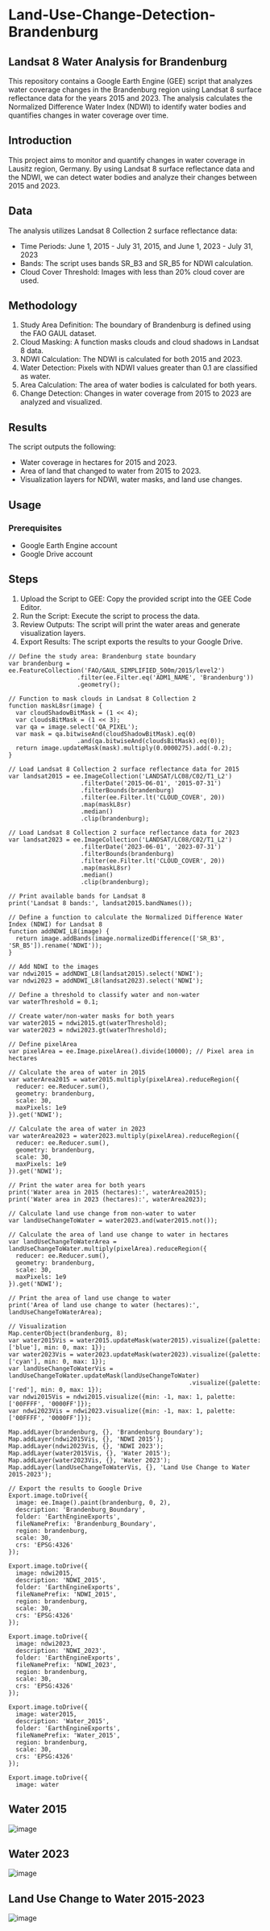 # Land-Use-Change-Detection-Brandenburg
## Landsat 8 Water Analysis for Brandenburg

This repository contains a Google Earth Engine (GEE) script that analyzes water coverage changes in the Brandenburg region using Landsat 8 surface reflectance data for the years 2015 and 2023. The analysis calculates the Normalized Difference Water Index (NDWI) to identify water bodies and quantifies changes in water coverage over time.

## Introduction
This project aims to monitor and quantify changes in water coverage in Lausitz region, Germany. By using Landsat 8 surface reflectance data and the NDWI, we can detect water bodies and analyze their changes between 2015 and 2023.

## Data
The analysis utilizes Landsat 8 Collection 2 surface reflectance data:
- Time Periods: June 1, 2015 - July 31, 2015, and June 1, 2023 - July 31, 2023
- Bands: The script uses bands SR_B3 and SR_B5 for NDWI calculation.
- Cloud Cover Threshold: Images with less than 20% cloud cover are used.

## Methodology
1. Study Area Definition: The boundary of Brandenburg is defined using the FAO GAUL dataset.
2. Cloud Masking: A function masks clouds and cloud shadows in Landsat 8 data.
3. NDWI Calculation: The NDWI is calculated for both 2015 and 2023.
4. Water Detection: Pixels with NDWI values greater than 0.1 are classified as water.
5. Area Calculation: The area of water bodies is calculated for both years.
6. Change Detection: Changes in water coverage from 2015 to 2023 are analyzed and visualized.

## Results
The script outputs the following:
- Water coverage in hectares for 2015 and 2023.
- Area of land that changed to water from 2015 to 2023.
- Visualization layers for NDWI, water masks, and land use changes.

## Usage
### Prerequisites
- Google Earth Engine account
- Google Drive account

## Steps
1. Upload the Script to GEE: Copy the provided script into the GEE Code Editor.
2. Run the Script: Execute the script to process the data.
3. Review Outputs: The script will print the water areas and generate visualization layers.
4. Export Results: The script exports the results to your Google Drive.

```
// Define the study area: Brandenburg state boundary
var brandenburg = ee.FeatureCollection('FAO/GAUL_SIMPLIFIED_500m/2015/level2')
                   .filter(ee.Filter.eq('ADM1_NAME', 'Brandenburg'))
                   .geometry();

// Function to mask clouds in Landsat 8 Collection 2
function maskL8sr(image) {
  var cloudShadowBitMask = (1 << 4);
  var cloudsBitMask = (1 << 3);
  var qa = image.select('QA_PIXEL');
  var mask = qa.bitwiseAnd(cloudShadowBitMask).eq(0)
                   .and(qa.bitwiseAnd(cloudsBitMask).eq(0));
  return image.updateMask(mask).multiply(0.0000275).add(-0.2);
}

// Load Landsat 8 Collection 2 surface reflectance data for 2015
var landsat2015 = ee.ImageCollection('LANDSAT/LC08/C02/T1_L2')
                    .filterDate('2015-06-01', '2015-07-31')
                    .filterBounds(brandenburg)
                    .filter(ee.Filter.lt('CLOUD_COVER', 20))
                    .map(maskL8sr)
                    .median()
                    .clip(brandenburg);

// Load Landsat 8 Collection 2 surface reflectance data for 2023
var landsat2023 = ee.ImageCollection('LANDSAT/LC08/C02/T1_L2')
                    .filterDate('2023-06-01', '2023-07-31')
                    .filterBounds(brandenburg)
                    .filter(ee.Filter.lt('CLOUD_COVER', 20))
                    .map(maskL8sr)
                    .median()
                    .clip(brandenburg);

// Print available bands for Landsat 8
print('Landsat 8 bands:', landsat2015.bandNames());

// Define a function to calculate the Normalized Difference Water Index (NDWI) for Landsat 8
function addNDWI_L8(image) {
  return image.addBands(image.normalizedDifference(['SR_B3', 'SR_B5']).rename('NDWI'));
}

// Add NDWI to the images
var ndwi2015 = addNDWI_L8(landsat2015).select('NDWI');
var ndwi2023 = addNDWI_L8(landsat2023).select('NDWI');

// Define a threshold to classify water and non-water
var waterThreshold = 0.1;

// Create water/non-water masks for both years
var water2015 = ndwi2015.gt(waterThreshold);
var water2023 = ndwi2023.gt(waterThreshold);

// Define pixelArea
var pixelArea = ee.Image.pixelArea().divide(10000); // Pixel area in hectares

// Calculate the area of water in 2015
var waterArea2015 = water2015.multiply(pixelArea).reduceRegion({
  reducer: ee.Reducer.sum(),
  geometry: brandenburg,
  scale: 30,
  maxPixels: 1e9
}).get('NDWI');

// Calculate the area of water in 2023
var waterArea2023 = water2023.multiply(pixelArea).reduceRegion({
  reducer: ee.Reducer.sum(),
  geometry: brandenburg,
  scale: 30,
  maxPixels: 1e9
}).get('NDWI');

// Print the water area for both years
print('Water area in 2015 (hectares):', waterArea2015);
print('Water area in 2023 (hectares):', waterArea2023);

// Calculate land use change from non-water to water
var landUseChangeToWater = water2023.and(water2015.not());

// Calculate the area of land use change to water in hectares
var landUseChangeToWaterArea = landUseChangeToWater.multiply(pixelArea).reduceRegion({
  reducer: ee.Reducer.sum(),
  geometry: brandenburg,
  scale: 30,
  maxPixels: 1e9
}).get('NDWI');

// Print the area of land use change to water
print('Area of land use change to water (hectares):', landUseChangeToWaterArea);

// Visualization
Map.centerObject(brandenburg, 8);
var water2015Vis = water2015.updateMask(water2015).visualize({palette: ['blue'], min: 0, max: 1});
var water2023Vis = water2023.updateMask(water2023).visualize({palette: ['cyan'], min: 0, max: 1});
var landUseChangeToWaterVis = landUseChangeToWater.updateMask(landUseChangeToWater)
                                                  .visualize({palette: ['red'], min: 0, max: 1});
var ndwi2015Vis = ndwi2015.visualize({min: -1, max: 1, palette: ['00FFFF', '0000FF']});
var ndwi2023Vis = ndwi2023.visualize({min: -1, max: 1, palette: ['00FFFF', '0000FF']});

Map.addLayer(brandenburg, {}, 'Brandenburg Boundary');
Map.addLayer(ndwi2015Vis, {}, 'NDWI 2015');
Map.addLayer(ndwi2023Vis, {}, 'NDWI 2023');
Map.addLayer(water2015Vis, {}, 'Water 2015');
Map.addLayer(water2023Vis, {}, 'Water 2023');
Map.addLayer(landUseChangeToWaterVis, {}, 'Land Use Change to Water 2015-2023');

// Export the results to Google Drive
Export.image.toDrive({
  image: ee.Image().paint(brandenburg, 0, 2),
  description: 'Brandenburg_Boundary',
  folder: 'EarthEngineExports',
  fileNamePrefix: 'Brandenburg_Boundary',
  region: brandenburg,
  scale: 30,
  crs: 'EPSG:4326'
});

Export.image.toDrive({
  image: ndwi2015,
  description: 'NDWI_2015',
  folder: 'EarthEngineExports',
  fileNamePrefix: 'NDWI_2015',
  region: brandenburg,
  scale: 30,
  crs: 'EPSG:4326'
});

Export.image.toDrive({
  image: ndwi2023,
  description: 'NDWI_2023',
  folder: 'EarthEngineExports',
  fileNamePrefix: 'NDWI_2023',
  region: brandenburg,
  scale: 30,
  crs: 'EPSG:4326'
});

Export.image.toDrive({
  image: water2015,
  description: 'Water_2015',
  folder: 'EarthEngineExports',
  fileNamePrefix: 'Water_2015',
  region: brandenburg,
  scale: 30,
  crs: 'EPSG:4326'
});

Export.image.toDrive({
  image: water
```

## Water 2015
![image](https://github.com/user-attachments/assets/4cc0baeb-1fb4-4bef-96cb-43593392cd61)

## Water 2023
![image](https://github.com/user-attachments/assets/3ea40f3b-5936-419a-9b37-8ea655fcc467)

## Land Use Change to Water 2015-2023
![image](https://github.com/user-attachments/assets/17cd9d6f-978d-4ab6-a06f-ee1b9871e33d)
